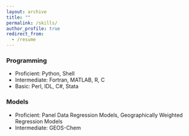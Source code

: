 ```yaml
---
layout: archive
title: ""
permalink: /skills/
author_profile: true
redirect_from:
  - /resume
---
```


<!-- {% include base_path %} -->

### Programming
- Proficient: Python, Shell
- Intermediate: Fortran, MATLAB, R, C
- Basic: Perl, IDL, C#, Stata
### Models
- Proficient: Panel Data Regression Models, Geographically Weighted Regression Models
- Intermediate: GEOS-Chem
